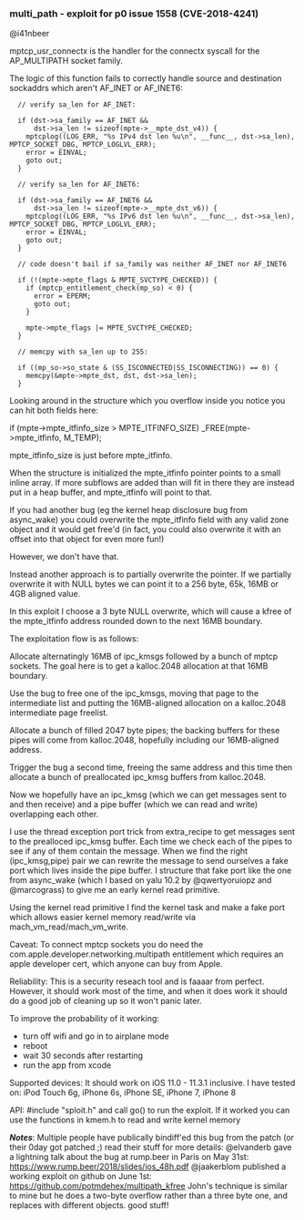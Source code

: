 ### multi_path - exploit for p0 issue 1558 (CVE-2018-4241)
@i41nbeer

mptcp_usr_connectx is the handler for the connectx syscall for the AP_MULTIPATH socket family.

The logic of this function fails to correctly handle source and destination sockaddrs which aren't
AF_INET or AF_INET6:

```
  // verify sa_len for AF_INET:

  if (dst->sa_family == AF_INET &&
      dst->sa_len != sizeof(mpte->__mpte_dst_v4)) {
    mptcplog((LOG_ERR, "%s IPv4 dst len %u\n", __func__, dst->sa_len), MPTCP_SOCKET_DBG, MPTCP_LOGLVL_ERR);
    error = EINVAL;
    goto out;
  }

  // verify sa_len for AF_INET6:

  if (dst->sa_family == AF_INET6 &&
      dst->sa_len != sizeof(mpte->__mpte_dst_v6)) {
    mptcplog((LOG_ERR, "%s IPv6 dst len %u\n", __func__, dst->sa_len), MPTCP_SOCKET_DBG, MPTCP_LOGLVL_ERR);
    error = EINVAL;
    goto out;
  }

  // code doesn't bail if sa_family was neither AF_INET nor AF_INET6

  if (!(mpte->mpte_flags & MPTE_SVCTYPE_CHECKED)) {
    if (mptcp_entitlement_check(mp_so) < 0) {
      error = EPERM;
      goto out;
    }

    mpte->mpte_flags |= MPTE_SVCTYPE_CHECKED;
  }

  // memcpy with sa_len up to 255:

  if ((mp_so->so_state & (SS_ISCONNECTED|SS_ISCONNECTING)) == 0) {
    memcpy(&mpte->mpte_dst, dst, dst->sa_len);
  }

```

Looking around in the structure which you overflow inside you notice you can hit both fields here:

  if (mpte->mpte_itfinfo_size > MPTE_ITFINFO_SIZE)
    _FREE(mpte->mpte_itfinfo, M_TEMP);

mpte_itfinfo_size is just before mpte_itfinfo.

When the structure is initialized the mpte_itfinfo pointer points to a small inline array. If more subflows are added
than will fit in there they are instead put in a heap buffer, and mpte_itfinfo will point to that.

If you had another bug (eg the kernel heap disclosure bug from async_wake) you could overwrite the mpte_itfinfo field
with any valid zone object and it would get free'd (in fact, you could also overwrite it with an offset into that object
for even more fun!)

However, we don't have that.

Instead another approach is to partially overwrite the pointer. If we partially overwrite it with NULL bytes we can point
it to a 256 byte, 65k, 16MB or 4GB aligned value.

In this exploit I choose a 3 byte NULL overwrite, which will cause a kfree of the mpte_itfinfo address rounded down to the
next 16MB boundary.

The exploitation flow is as follows:

Allocate alternatingly 16MB of ipc_kmsgs followed by a bunch of mptcp sockets. The goal here is to get a kalloc.2048 allocation
at that 16MB boundary.

Use the bug to free one of the ipc_kmsgs, moving that page to the intermediate list and putting the 16MB-aligned allocation on a
kalloc.2048 intermediate page freelist.

Allocate a bunch of filled 2047 byte pipes; the backing buffers for these pipes will come from kalloc.2048, hopefully including our
16MB-aligned address.

Trigger the bug a second time, freeing the same address and this time then allocate a bunch of preallocated ipc_kmsg buffers from
kalloc.2048.

Now we hopefully have an ipc_kmsg (which we can get messages sent to and then receive) and a pipe buffer (which we can read and write)
overlapping each other.

I use the thread exception port trick from extra_recipe to get messages sent to the prealloced ipc_kmsg buffer. Each time we check each
of the pipes to see if any of them contain the message. When we find the right (ipc_kmsg,pipe) pair we can rewrite the message to send ourselves
a fake port which lives inside the pipe buffer. I structure that fake port like the one from async_wake (which I based on yalu 10.2 by
@qwertyoruiopz and @marcograss) to give me an early kernel read primitive.

Using the kernel read primitive I find the kernel task and make a fake port which allows easier kernel memory read/write via
mach_vm_read/mach_vm_write.

Caveat: To connect mptcp sockets you do need the com.apple.developer.networking.multipath entitlement which requires an apple developer cert, which
anyone can buy from Apple.

Reliability:
This is a security reseach tool and is faaaar from perfect. However, it should work most of the time, and when it does work it should
do a good job of cleaning up so it won't panic later.

To improve the probability of it working:
  * turn off wifi and go in to airplane mode
  * reboot
  * wait 30 seconds after restarting
  * run the app from xcode

Supported devices:
It should work on iOS 11.0 - 11.3.1 inclusive. I have tested on: iPod Touch 6g, iPhone 6s, iPhone SE, iPhone 7, iPhone 8

API:
#include "sploit.h" and call go() to run the exploit.
If it worked you can use the functions in kmem.h to read and write kernel memory

***Notes***:
Multiple people have publically bindiff'ed this bug from the patch (or their 0day got patched ;) read their stuff for more details:
  @elvanderb gave a lightning talk about the bug at rump.beer in Paris on May 31st: https://www.rump.beer/2018/slides/ios_48h.pdf
  @jaakerblom published a working exploit on github on June 1st: https://github.com/potmdehex/multipath_kfree
     John's technique is similar to mine but he does a two-byte overflow rather than a three byte one, and replaces with different objects. good stuff!
